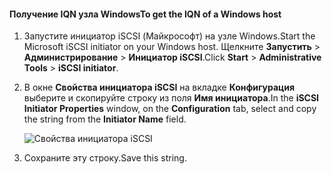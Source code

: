 <!--author=SharS last changed: 9/17/15-->

#### <a name="to-get-the-iqn-of-a-windows-host"></a><span data-ttu-id="4c5d9-101">Получение IQN узла Windows</span><span class="sxs-lookup"><span data-stu-id="4c5d9-101">To get the IQN of a Windows host</span></span>
1. <span data-ttu-id="4c5d9-102">Запустите инициатор iSCSI (Майкрософт) на узле Windows.</span><span class="sxs-lookup"><span data-stu-id="4c5d9-102">Start the Microsoft iSCSI initiator on your Windows host.</span></span> <span data-ttu-id="4c5d9-103">Щелкните **Запустить** > **Администрирование** > **Инициатор iSCSI**.</span><span class="sxs-lookup"><span data-stu-id="4c5d9-103">Click **Start** > **Administrative Tools** > **iSCSI initiator**.</span></span>
2. <span data-ttu-id="4c5d9-104">В окне **Свойства инициатора iSCSI** на вкладке **Конфигурация** выберите и скопируйте строку из поля **Имя инициатора**.</span><span class="sxs-lookup"><span data-stu-id="4c5d9-104">In the **iSCSI Initiator Properties** window, on the **Configuration** tab, select and copy the string from the **Initiator Name** field.</span></span>
   
    ![Свойства инициатора iSCSI](./media/storsimple-get-iqn/HCS_iSCSIInitiatorPropertiesFigureIQN-include.png)
3. <span data-ttu-id="4c5d9-106">Сохраните эту строку.</span><span class="sxs-lookup"><span data-stu-id="4c5d9-106">Save this string.</span></span>

